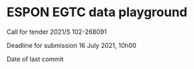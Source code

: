 # ESPON EGTC data playground
Call for tender
2021/S 102-268091

Deadline for submission
16 July 2021, 10h00

Date of last commit
